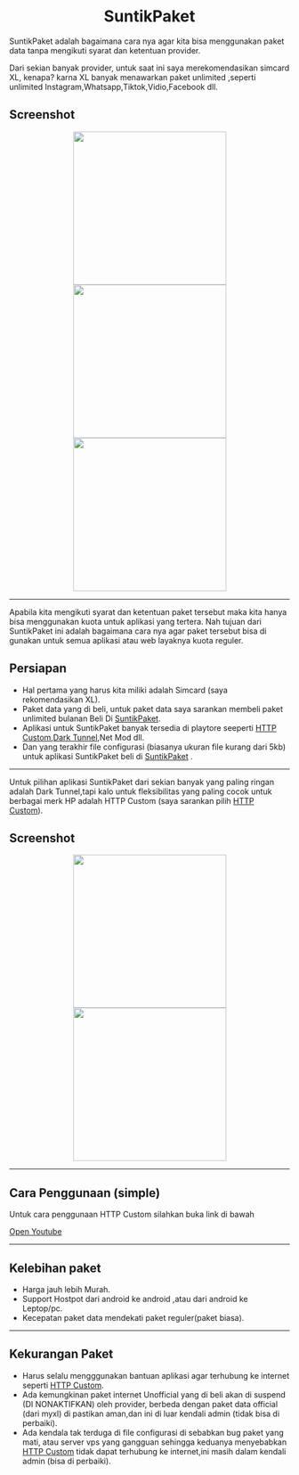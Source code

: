  <h1 align="center">SuntikPaket</h1>
SuntikPaket adalah bagaimana cara nya agar kita bisa menggunakan paket data tanpa mengikuti syarat dan ketentuan provider.

Dari sekian banyak provider, untuk saat ini saya merekomendasikan simcard XL, kenapa? karna XL banyak menawarkan paket unlimited ,seperti unlimited Instagram,Whatsapp,Tiktok,Vidio,Facebook dll.
## Screenshot
<div align="center">
<img src="./ss/1.jpg" width="275px"><img src="./ss/2.jpg" width="275px"><img src="./ss/3.jpg" width="275px">
</div>

***
Apabila kita mengikuti syarat dan ketentuan paket tersebut maka kita hanya bisa menggunakan kuota untuk aplikasi yang tertera. Nah tujuan dari SuntikPaket ini adalah bagaimana cara nya agar paket tersebut bisa di gunakan untuk semua aplikasi atau web layaknya kuota reguler. 
## Persiapan
* Hal pertama yang harus kita miliki adalah Simcard (saya rekomendasikan XL).
* Paket data yang di beli, untuk paket data saya sarankan membeli paket unlimited bulanan Beli Di [SuntikPaket](https://wa.me/6285864048253).
* Aplikasi untuk SuntikPaket banyak tersedia di playtore seeperti [HTTP Custom](https://play.google.com/store/apps/details?id=xyz.easypro.httpcustom),[Dark Tunnel](https://play.google.com/store/apps/details?id=net.darktunnel.app),Net Mod dll.
* Dan yang terakhir file configurasi (biasanya ukuran file kurang dari 5kb) untuk aplikasi SuntikPaket beli di [SuntikPaket](https://wa.me/6285864048253) .
***
Untuk pilihan aplikasi SuntikPaket dari sekian banyak yang paling ringan adalah Dark Tunnel,tapi kalo untuk fleksibilitas yang paling cocok untuk berbagai merk HP adalah HTTP Custom (saya sarankan pilih [HTTP Custom](https://play.google.com/store/apps/details?id=xyz.easypro.httpcustom)).
## Screenshot
<div align="center">
<img src="./ss/5.jpg" width="275px"><img src="./ss/6.jpg" width="275px">
</div>

***
## Cara Penggunaan (simple)
Untuk cara penggunaan HTTP Custom silahkan buka link di bawah

[Open Youtube](https://youtube.com/shorts/i4cH9ZSFHBA?si=1yWoyn1rl-2Zts7f)

***
## Kelebihan paket
* Harga jauh lebih Murah.
* Support Hostpot dari android ke android ,atau dari android ke Leptop/pc.
* Kecepatan paket data mendekati paket reguler(paket biasa).
***
## Kekurangan Paket
* Harus selalu mengggunakan bantuan aplikasi agar terhubung ke internet seperti [HTTP Custom](https://play.google.com/store/apps/details?id=xyz.easypro.httpcustom).
* Ada kemungkinan paket internet Unofficial yang di beli akan di suspend (DI NONAKTIFKAN) oleh provider, berbeda dengan paket data official (dari myxl) di pastikan aman,dan ini di luar kendali admin (tidak bisa di perbaiki).
* Ada kendala tak terduga di file configurasi di sebabkan bug paket yang mati, atau server vps yang gangguan sehingga keduanya menyebabkan [HTTP Custom](https://play.google.com/store/apps/details?id=xyz.easypro.httpcustom) tidak dapat terhubung ke internet,ini masih dalam kendali admin (bisa di perbaiki).








